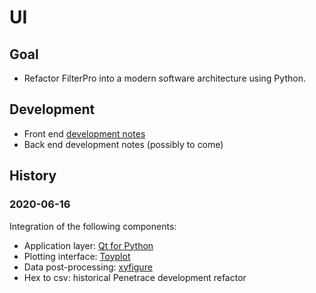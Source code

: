 # UI

## Goal

* Refactor FilterPro into a modern software architecture using Python.

## Development

* Front end [development notes](front_end.md)
* Back end development notes (possibly to come)

## History

### 2020-06-16

Integration of the following components:

* Application layer: [Qt for Python](https://doc.qt.io/qtforpython/)
* Plotting interface: [Toyplot](https://toyplot.readthedocs.io/en/stable/index.html)
* Data post-processing: [xyfigure](https://github.com/sandialabs/sibl)
* Hex to csv: historical Penetrace development refactor
